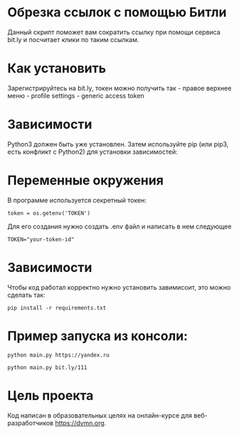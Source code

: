 # Обрезка ссылок с помощью Битли

Данный скрипт поможет вам сократить ссылку при помощи сервиса bit.ly и посчитает клики по таким ссылкам.
# Как установить

Зарегистрируйтесь на bit.ly, токен можно получить так - правое верхнее меню - profile settings - generic access token
# Зависимости
Python3 должен быть уже установлен. Затем используйте pip (или pip3, есть конфликт с Python2) для установки зависимостей:

# Переменные окружения
В программе используется секретный токен:

```token = os.getenv('TOKEN')```

Для его создания нужно создать .env файл и написать в нем следующее

```TOKEN="your-token-id"```
# Зависимости
Чтобы код работал корректно нужно установить завимисоит, это можно сделать так:

``` pip install -r requirements.txt ```

# Пример запуска из консоли:
```python main.py https://yandex.ru ```

```python main.py bit.ly/111 ```
# Цель проекта

Код написан в образовательных целях на онлайн-курсе для веб-разработчиков https://dvmn.org.

